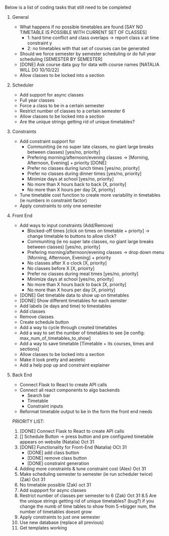 Below is a list of coding tasks that still need to be completed 

1. General
    - What happens if no possible timetables are found [SAY NO TIMETABLE IS POSSIBLE WITH CURRENT SET OF CLASSES]
        - 1: hard time conflict and class overlaps -> report class x at time constraint y
        - 2: no timetables with that set of courses can be generated
    - Should we force semester by semester scheduling or do full year scheduling [SEMESTER BY SEMESTER]
    - [DONE] Ask course data guy for data with course names [NATALIA WILL DO 10/10/22]
    - Allow classes to be locked into a section

2. Scheduler 
    - Add support for async classes 
    - Full year classes 
    - Force a class to be in a certain semester 
    - Restrict number of classes to a certain semester 6
    - Allow classes to be locked into a section 
    - Are the unique strings getting rid of unique timetables?

3. Constraints 
    - Add constraint support for 
        - Communiting (ie no super late classes, no giant large breaks between classes) [yes/no, priority]
        - Prefering morning/afternoon/evening classes -> [Morning, Afternoon, Evening] + priority [DONE]
        - Prefer no classes during lunch times [yes/no, priority]
        - Prefer no classes during dinner times [yes/no, priority]
        - Minimize days at school [yes/no, priority]
        - No more than X hours back to back [X, priority]
        - No more than X hours per day [X, priority]
    - Tune timetable cost function to create more variability in timetables (ie numbers in constraint factor)
    - Apply constraints to only one semester 
    
4. Front End 
    - Add ways to input constraints (Add/Remove)
        - Blocked-off times [click on times on timetable + priorty]  -> change timetable to buttons to allow click? 
        - Communiting (ie no super late classes, no giant large breaks between classes) [yes/no, priority]
        - Prefering morning/afternoon/evening classes -> drop down menu [Morning, Afternoon, Evening] + priority
        - No classes after X o clock [X, priority]
        - No classes before X [X, prioirty]
        - Prefer no classes during meal times [yes/no, priority]
        - Minimize days at school [yes/no, priority]
        - No more than X hours back to back [X, priority]
        - No more than X hours per day [X, prioirty]
    - [DONE] Get timetable data to show up on timetables 
    - [DONE] Show different timetables for each semster 
    - Add labels (ie days and time) to timestables 
    - Add classes 
    - Remove classes 
    - Create schedule button 
    - Add a way to cycle through created timetables 
    - Add a way to set the number of timetables to see [ie config: max_num_of_timetables_to_show]
    - Add a way to save timetable [Timetable + its courses, times and sections]
    - Allow classes to be locked into a section
    - Make it look pretty and aestetic
    - Add a help pop up and constraint explainer 
    

5. Back End 
    - Connect Flask to React to create API calls 
    - Connect all react components to algo backends 
        - Search bar
        - Timetable 
        - Constraint inputs 
    - Reformat timetable output to be in the form the front end needs 
   

   PRIORITY LIST:
   1. [DONE] Connect Flask to React to create API calls
   2. [] Schedule Button -> press button and pre configured timetable appears on website (Natalia) Oct 31
   3. [DONE] Functionality for Front-End (Natalia) OCt 31
        - [DONE] add class button
        - [DONE] remove class button
        - [DONE] constraint generation
    4. Adding more constraints & tune constraint cost (Alex) Oct 31
    5. Make scheduling semester to semester (ie run scheduler twice) (Zak) Oct 31
    6. No timetable possible (Zak) oct 31
    7. Add suppport for async classes
    8. Restrict number of classes per semester to 6 (Zak) Oct 31
    8.5 Are the unique strings getting rid of unique timetables? (bug?) if you change the numb of time  tables to show from 5->bigger num, the number of timetables doesnt grow  
    9. Apply constraints to just one semester
    10. Use new database (replace all previous)
    11. Get templates working

